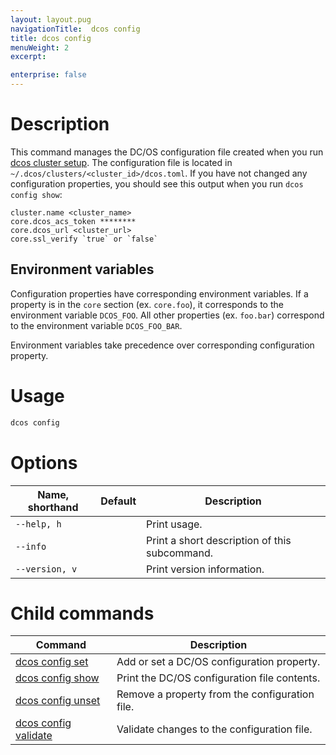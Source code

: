 ```yaml
---
layout: layout.pug
navigationTitle:  dcos config
title: dcos config
menuWeight: 2
excerpt:

enterprise: false
---
```


<!-- This source repo for this topic is https://github.com/dcos/dcos-docs -->


# Description
This command manages the DC/OS configuration file created when you run [dcos cluster setup](/1.10/cli/command-reference/dcos-cluster/dcos-cluster-setup/). The configuration file is located in `~/.dcos/clusters/<cluster_id>/dcos.toml`. If you have not changed any configuration properties, you should see this output when you run `dcos config show`:

    cluster.name <cluster_name>
    core.dcos_acs_token ********
    core.dcos_url <cluster_url>
    core.ssl_verify `true` or `false`


## Environment variables
Configuration properties have corresponding environment variables. If a property is in the `core` section (ex. `core.foo`), it corresponds to the environment variable `DCOS_FOO`. All other properties (ex. `foo.bar`) correspond to the environment variable `DCOS_FOO_BAR`.

Environment variables take precedence over corresponding configuration property.

# Usage

```bash
dcos config
```

# Options

| Name, shorthand | Default | Description |
|---------|-------------|-------------|
| `--help, h`   |             |  Print usage. |
| `--info`   |             |  Print a short description of this subcommand. |
| `--version, v`   |             | Print version information. |

# Child commands

| Command | Description |
|---------|-------------|
| [dcos config set](/1.10/cli/command-reference/dcos-config/dcos-config-set/)   | Add or set a DC/OS configuration property. |
| [dcos config show](/1.10/cli/command-reference/dcos-config/dcos-config-show/)    | Print the DC/OS configuration file contents. |
| [dcos config unset](/1.10/cli/command-reference/dcos-config/dcos-config-unset/)    | Remove a property from the configuration file. |
| [dcos config validate](/1.10/cli/command-reference/dcos-config/dcos-config-validate/)    | Validate changes to the configuration file. |
